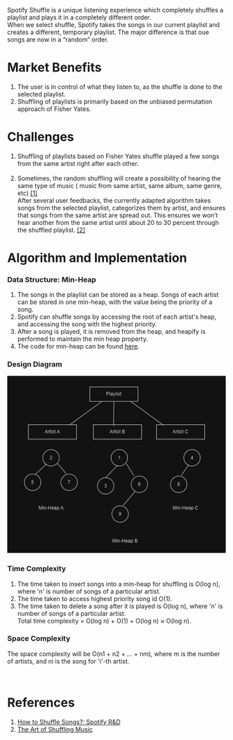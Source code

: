 Spotify Shuffle is a unique listening experience which completely shuffles a playlist and plays it in a completely different order.
<br>
When we select shuffle, Spotify takes the songs in our current playlist and creates a different, temporary playlist. The major difference is that oue songs are now in a “random” order.
# Market Benefits
1. The user is in control of what they listen to, as the shuffle is done to the selected playlist.
2. Shuffling of playlists is primarily based on the unbiased permutation approach of Fisher Yates.

# Challenges 
1. Shuffling of playlists based on Fisher Yates shuffle played a few songs from the same artist right after each other. <br> <br>
2. Sometimes, the random shuffling will create a possibility of hearing the same type of music ( music from same artist, same album, same genre, etc) <a href="#S1">[1]</a>
   <br>
After several user feedbacks, the currently adapted algorithm takes songs from the selected playlist, categorizes them by artist, and ensures that songs from the same artist are spread out. This ensures we won’t hear another from the same artist until about 20 to 30 percent through the shuffled playlist. <a href="#S2">[2]</a>

# Algorithm and Implementation
### Data Structure: Min-Heap
1. The songs in the playlist can be stored as a heap. Songs of each artist can be stored in one min-heap, with the value being the priority of a song.
2. Spotify can shuffle songs by accessing the root of each artist's heap, and accessing the song with the highest priority.
3. After a song is played, it is removed from the heap, and heapify is performed to maintain the min heap property.
4. The code for min-heap can be found [here](../codes/min_heap.cpp).
### Design Diagram
![Design Diagram for min-heap](../images/min-heap.png)
### Time Complexity
1. The time taken to insert songs into a min-heap for shuffling is O(log n), where 'n' is number of songs of a particular artist. <br>
2. The time taken to access highest priority song id O(1). <br>
3. The time taken to delete a song after it is played is O(log n), where 'n' is number of songs of a particular artist. <br>
Total time complexity = O(log n) + O(1) + O(log n) ≈ O(log n).

### Space Complexity
The space complexity will be O(n1 + n2 + ... + nm), where m is the number of artists, and ni is the song for 'i'-th artist.

<br>


# References
1. <a id="S1"></a> [How to Shuffle Songs?: Spotify R&D](https://engineering.atspotify.com/2014/02/how-to-shuffle-songs/)
2. <a id="S2"></a> [The Art of Shuffling Music](https://keyj.emphy.de/balanced-shuffle/)

